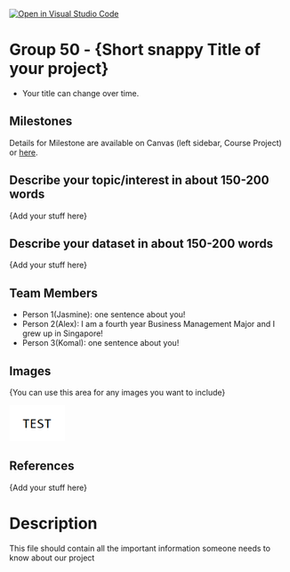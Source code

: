 [![Open in Visual Studio Code](https://classroom.github.com/assets/open-in-vscode-f059dc9a6f8d3a56e377f745f24479a46679e63a5d9fe6f495e02850cd0d8118.svg)](https://classroom.github.com/online_ide?assignment_repo_id=5873872&assignment_repo_type=AssignmentRepo)
# Group 50 - {Short snappy Title of your project}

- Your title can change over time.

## Milestones

Details for Milestone are available on Canvas (left sidebar, Course Project) or [here](https://firas.moosvi.com/courses/data301/project/milestone01.html).

## Describe your topic/interest in about 150-200 words

{Add your stuff here}

## Describe your dataset in about 150-200 words

{Add your stuff here}

## Team Members

- Person 1(Jasmine): one sentence about you!
- Person 2(Alex): I am a fourth year Business Management Major and I grew up in Singapore! 
- Person 3(Komal): one sentence about you!

## Images

{You can use this area for any images you want to include}

<img src ="images/test.png" width="100px">

## References

{Add your stuff here}

# Description 
This file should contain all the important information someone needs to know about our project


